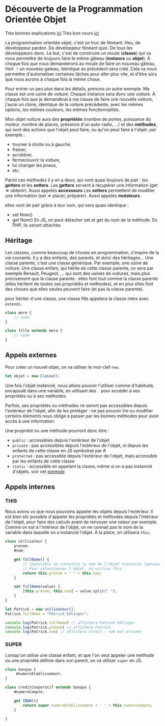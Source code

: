 # Découverte de la Programmation Orientée Objet
Très bonnes explications [ici](https://developer.mozilla.org/fr/docs/Web/JavaScript/Reference/Classes)
Très bon cours [ici](https://developer.mozilla.org/fr/docs/Learn/JavaScript/Objects/Basics)

La programmation orientée objet, c'est un truc de fénéant. Heu, de développeur pardon. De développeur fénéant quoi. De tous les développeurs donc.
Le but, c'est de construire un moule (**classe**) qui va nous permettre de toujours faire le même gâteau (**instance** ou **objet**). 
À chaque fois que nous demanderons au moule de faire un nouveau gâteau, `POUF !` un nouveau gateau, identique au précédent sera créé.
Cela va nous permettre d'automatiser certaines tâches pour aller plus vite, et d'être sûrs que nous aurons à chaque fois la même chose.

Pour entrer un peu plus dans les détails, prenons un autre exemple. Ma classe est une usine de voiture. Chaque instance sera donc une voiture. À chaque fois que je demanderai à ma classe de faire une nouvelle voiture, j'aurai un clone, identique de la voiture précédente, avec les mêmes options, les mêmes couleurs, les mêmes fonctionnalités.

Mon objet voiture aura des **propriétés** (nombre de portes, puissance du moteur, nombre de places, présence d'un auto-radio, ...) et des **méthodes**, qui sont des actions que l'objet peut faire, ou qu'on peut faire à l'objet. 
par exemple :
- tourner à droite ou à gauche,
- freiner,
- accélérer,
- fermer/ouvrir la voiture,
- lui changer les pneus,
- etc.

Parmi ces *méthodes* il y en a deux, qui vont quasi toujours de pair : les **getters** et les **setters**.
Les **getters** servent à récupérer une information (get => obtenir). Aussi appelés **accesseurs**
Les **setters** permettent de modifier une information (set => placer, préparer). Aussi appelés **mutateurs**.

elles vont de pair grâce à leur nom, qui sera quasi identique :
- set Nom()
- get Nom()
En JS, on peut détacher set et get du nom de la méthode. En PHP, ils seront attachés.

## Héritage
Les classes, comme beaucoup de choses en programmation, s'inspire de la vie courante. Il y a des enfants, des parents, et donc des héritages...
Une classe parente, c'est une classe générique. Par exemple, une usine de voiture. 
Une classe enfant, qui hérite de cette classe parente, ce sera par exemple Renault, Peugeot, ... qui sont des usines de voitures, mais *plus précisément* que la classe parente : elles font tout comme la classe parente (elles héritent de toutes ses propriétés et méthodes), et en plus elles font des choses que elles seules peuvent faire (et pas la classe parente).

pour hériter d'une classe, une classe fille appelera la classe mère avec `extends`.
```js
class mere {
    // code
}

class fille extends mere {
    // code
}

```

## Appels externes
Pour créer un nouvel objet, on va utiliser le mot-clef `new`.
```js
let objet = new Classe();
```
Une fois l'objet instancié, nous allons pouvoir l'utiliser comme d'habitude, encapsulé dans une variable, en utilisant des `.` pour accéder à ses propriétés ou à ses méthodes.

Parfois, ses propriétés ou méthodes ne seront pas accessibles depuis l'extérieur de l'objet, afin de les protéger : ne pas pouvoir lire ou modifier certains éléments nous oblige à passer par les bonnes méthodes pour avoir accès à une information.

Une propriété ou une méthode pourront donc être :
- `public` : accessibles depuis l'extérieur de l'objet
- `private` : pas accessibles depuis l'extérieur de l'objet, ni depuis les enfants de cette classe en JS symbolisé par #
- `protected` : pas accessible depuis l'extérieur de l'objet, mais accessible par les enfants de cette classe
- `static` : accessible en appelant la classe, même si on a pas instancié d'objets. voir cet [exemple](https://developer.mozilla.org/fr/docs/Web/JavaScript/Reference/Classes#m%C3%A9thodes_statiques)



## Appels internes
### THIS
Nous avons vu que nous pouvions appeler les objets depuis l'extérieur. Il est bien sûr possible d'appeler les propriétés et méthodes depuis l'intérieur de l'objet, pour faire des calculs avant de renvoyer une valeur par exemple. Comme on est à l'intérieur de l'objet, on ne connait pas le nom de la variable dans laquelle on a instancié l'objet. À la place, on utilisera `this`.
```js
class utilisateur {
    prenom;
    #nom;

    get fullName() {
        // impossible de connaître le nom de l'objet instancié (gateauAuxPommes par exemple ici.)
        // Pour sélectionner l'objet, on utilise this.
        return this.prenom + " " + this.nom;
    }

    set fullName(value) {
        [this.prenom, this.nom] = value.split(" ");
    }
}

let Partick = new utilisateur();
Patrick.fullName = "Patrick Edlinger";

console.log(Patrick.fullName) // affichera Patrick Edlinger
console.log(Patrick.prenom) // affichera Patrick 
console.log(Patrick.nom) // affichera erreur : nom est private 
```


### SUPER
Lorsqu'on utilise une classe enfant, et que l'on veut appeler une méthode ou une propriété définie dans son parent, on va utiliser `super` en JS.

```js
class banque {
     #numeroEtablissement;
}

class creditCooperatif extends banque {
    #numeroCompte;

    get IBAN(){
        return super.numeroEtablissement + ' ' + this.numeroCompte;
    }

}

```

